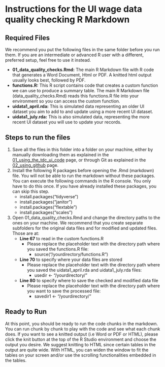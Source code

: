 # Instructions for the UI wage data quality checking R Markdown

## Required Files
We recommend you put the following files in the same folder before you run them. If you are an intermediate or advanced R user with a different, preferred setup, feel free to use it instead.

  * **01_data_quality_checks.Rmd:** The main R Markdown file with R code that generates a Word Document, Html or PDF. A knitted html output usually looks best, followed by PDF.
  * **functions.R:** This R script contains code that creates a custom function we can use to produce a summary table. The main R Markdown file (data_quality_checks.Rmd) reads this functions.R file into your environment so you can access the custom function.
  * **uidata1_april.rda:** This is simulated data representing an older UI dataset you aim to add to and update using a more recent UI dataset.
  * **uidata1_july.rda:** This is also simulated data, representing the more recent UI dataset you will use to update your records. 

## Steps to run the files

1. Save all the files in this folder into a folder on your machine, either by manually downloading them as explained in the [01_using_the_tdc_ui_code](https://github.com/MDRCNY/TDC-UI/blob/main/00_how_to_use_this_repository/01_using_the_tdc_ui_code.md) page, or through Git as explained in the [02_using_github](UI/blob/main/00_how_to_use_this_repository/02_using_github.md) page.
2. Install the following R packages before opening the .Rmd (markdown) file. You will not be able to run the markdown without these packages. You can execute the following commands in the R console. You only have to do this once. If you have already installed these packages, you can skip this step.
    * install.packages(“tidyverse”)
    * install.packages(“janitor”)
    * install.packages(“flextable”)
    * install.packages(“scales”)
3. Open 01_data_quality_checks.Rmd and change the directory paths to the ones on your machine. We recommend that you create separate subfolders for the original data files and for modified and updated files. Those are at:
    * **Line 67** to read in the custom functions.R
      * Please replace the placeholder text with the directory path where you saved the functions.R file: 
        * source(“/yourdirectory/functions.R”)  
    * **Line 70** to specify where your data files are stored
      * Please replace the placeholder text with the directory path where you saved the uidata1_april.rda and uidata1_july.rda files:
        * usedir <- “/yourdirectory/”
    * **Line 80** to specify where to save the checked and modified data file
      * Please replace the placeholder text with the directory path where you want to save the processed file:
        * savedir1 <- “/yourdirectory/”

## Ready to Run

At this point, you should be ready to run the code chunks in the markdown. You can run chunk by chunk to play with the code and see what each chunk does. If you want to see a knitted output (i.e Word or PDF or HTML), please click the knit button at the top of the R Studio environment and choose the output you desire. We suggest knitting to HTML since certain tables in the output are quite wide. With HTML, you can widen the window to fit the tables on your screen and/or use the scrolling functionalities embedded in the tables.



